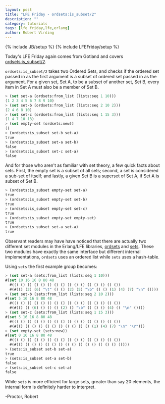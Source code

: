 ```yaml
---
layout: post
title: "LFE Friday - ordsets:is_subset/2"
description: ""
category: tutorials
tags: [lfe friday,lfe,erlang]
author: Robert Virding
---
```

{% include JB/setup %}
{% include LFEFriday/setup %}

Today's LFE Friday again comes from Gotland and covers [ordsets:is_subset/2](http://erlang.org/doc/man/ordsets.html#is_subset-2).

``ordsets:is_subset/2`` takes two Ordered Sets, and checks if the ordered set passed in as the first argument is a subset of ordered set passed in as the argument.  For a given set, Set A, to be a subset of another set, Set B, every item in Set A must also be a member of Set B.

```lisp
> (set set-a (ordsets:from_list (lists:seq 1 10)))
(1 2 3 4 5 6 7 8 9 10)
> (set set-b (ordsets:from_list (lists:seq 2 10 2)))
(2 4 6 8 10)
> (set set-c (ordsets:from_list (lists:seq 1 15 3)))
(1 4 7 10 13)
> (set empty-set (ordsets:new))
()
> (ordsets:is_subset set-b set-a)
true
> (ordsets:is_subset set-a set-b)
false
> (ordsets:is_subset set-c set-a)
false
```

And for those who aren't as familiar with set theory, a few quick facts about sets. First, the empty set is a subset of all sets; second, a set is considered a sub-set of itself; and lastly, a given Set B is a superset of Set A, if Set A is subset of Set B.

```lisp
> (ordsets:is_subset empty-set set-a)
true
> (ordsets:is_subset empty-set set-b)
true
> (ordsets:is_subset empty-set set-c)
true
> (ordsets:is_subset empty-set empty-set)
true
> (ordsets:is_subset set-a set-a)        
true
```

Observant readers may have have noticed that there are actually two different set modules in the Erlang/LFE libraries, [ordsets](http://erlang.org/doc/man/ordsets.html) and [sets](http://erlang.org/doc/man/sets.html). These two modules have exactly the same interface but different internal implementations, ``ordsets`` uses an ordered list while ``sets`` uses a hash-table.

Using ``sets`` the first example group becomes:

```lisp
> (set set-a (sets:from_list (lists:seq 1 10)))   
#(set 10 16 16 8 80 48
  #(() () () () () () () () () () () () () () () ())
  #(#(() (3) (6) "\t" () () (2) (5) "\b" () () (1) (4) (7) "\n" ())))
> (set set-b (sets:from_list (lists:seq 2 10 2)))
#(set 5 16 16 8 80 48
  #(() () () () () () () () () () () () () () () ())
  #(#(() () (6) () () () (2) () "\b" () () () (4) () "\n" ())))
> (set set-c (sets:from_list (lists:seq 1 15 3)))
#(set 5 16 16 8 80 48
  #(() () () () () () () () () () () () () () () ())
  #(#(() () () () () () () () () () () (1) (4) (7) "\n" "\r")))
> (set empty-set (sets:new))                           
#(set 0 16 16 8 80 48
  #(() () () () () () () () () () () () () () () ())
  #(#(() () () () () () () () () () () () () () () ())))
> (sets:is_subset set-b set-a)
true
> (sets:is_subset set-a set-b)
false
> (sets:is_subset set-c set-a)
false
```

While ``sets`` is more efficient for large sets, greater than say 20 elements, the internal form is definitely harder to interpret.

-Proctor, Robert
